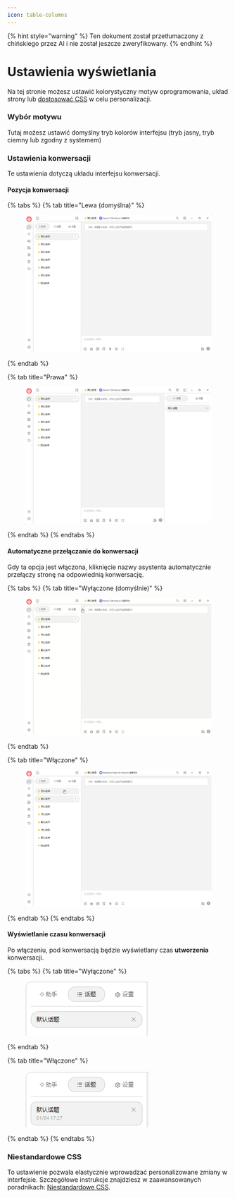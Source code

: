 ```yaml
---
icon: table-columns
---
```


{% hint style="warning" %}
Ten dokument został przetłumaczony z chińskiego przez AI i nie został jeszcze zweryfikowany.
{% endhint %}

# Ustawienia wyświetlania

Na tej stronie możesz ustawić kolorystyczny motyw oprogramowania, układ strony lub [dostosować CSS](../../../personalization-settings/css.md) w celu personalizacji.

### Wybór motywu

Tutaj możesz ustawić domyślny tryb kolorów interfejsu (tryb jasny, tryb ciemny lub zgodny z systemem)

### Ustawienia konwersacji

Te ustawienia dotyczą układu interfejsu konwersacji.

#### Pozycja konwersacji

{% tabs %}
{% tab title="Lewa (domyślna)" %}
<figure><img src="../../../.gitbook/assets/image (10).png" alt=""><figcaption></figcaption></figure>
{% endtab %}

{% tab title="Prawa" %}
<figure><img src="../../../.gitbook/assets/image (11).png" alt=""><figcaption></figcaption></figure>
{% endtab %}
{% endtabs %}

#### Automatyczne przełączanie do konwersacji

Gdy ta opcja jest włączona, kliknięcie nazwy asystenta automatycznie przełączy stronę na odpowiednią konwersację.

{% tabs %}
{% tab title="Wyłączone (domyślnie)" %}
<figure><img src="../../../.gitbook/assets/Honeycam 2025-01-04 17-35-43.gif" alt=""><figcaption></figcaption></figure>
{% endtab %}

{% tab title="Włączone" %}
<figure><img src="../../../.gitbook/assets/Honeycam 2025-01-04 17-38-18.gif" alt=""><figcaption></figcaption></figure>
{% endtab %}
{% endtabs %}

#### Wyświetlanie czasu konwersacji

Po włączeniu, pod konwersacją będzie wyświetlany czas **utworzenia** konwersacji.

{% tabs %}
{% tab title="Wyłączone" %}
<figure><img src="../../../.gitbook/assets/image (14).png" alt=""><figcaption></figcaption></figure>
{% endtab %}

{% tab title="Włączone" %}
<figure><img src="../../../.gitbook/assets/image (12).png" alt=""><figcaption></figcaption></figure>
{% endtab %}
{% endtabs %}

### Niestandardowe CSS

To ustawienie pozwala elastycznie wprowadzać personalizowane zmiany w interfejsie. Szczegółowe instrukcje znajdziesz w zaawansowanych poradnikach: [Niestandardowe CSS](../../../personalization-settings/css.md).